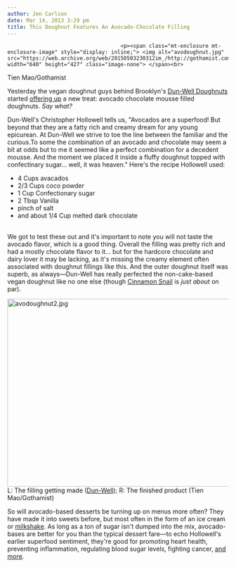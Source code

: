 ```yaml
---
author: Jen Carlson
date: Mar 14, 2013 3:29 pm
title: This Doughnut Features An Avocado-Chocolate Filling
---
```


	
										<p><span class="mt-enclosure mt-enclosure-image" style="display: inline;"> <img alt="avodoughnut.jpg" src="https://web.archive.org/web/20150503230312im_/http://gothamist.com/attachments/arts_jen/avodoughnut.jpg" width="640" height="427" class="image-none"> </span><br>
<span class="photo_caption">Tien Mao/Gothamist</span></p>

<p>Yesterday the vegan doughnut guys behind Brooklyn&apos;s <a href="https://web.archive.org/web/20150503230312/http://gothamist.com/tags/dunwelldoughnuts">Dun-Well Doughnuts</a> started <a href="https://web.archive.org/web/20150503230312/https://twitter.com/DunWellDoughnut/status/311885964110884865">offering up</a> a new treat: avocado chocolate mousse filled doughnuts. <em>Say what?</em></p>

<p>Dun-Well&apos;s Christopher Hollowell tells us, &quot;Avocados are a superfood! But beyond that they are a fatty rich and creamy dream for any young epicurean. At Dun-Well we strive to toe the line between the familiar and the curious.To some the combination of an avocado and chocolate may seem a bit at odds but to me it seemed like a perfect combination for a decedent mousse. And the moment we placed it inside a fluffy doughnut topped with confectinary sugar... well, it was heaven.&quot; Here&apos;s the recipe Hollowell used:<br>
 </p><ul><li>4 Cups avacados<br>
</li><li>2/3 Cups coco powder<br>
</li><li>1 Cup Confectionary sugar<br>
</li><li>2 Tbsp Vanilla<br>
</li><li>pinch of salt<br>
</li><li>and about 1/4 Cup melted dark chocolate</li></ul><br>
We got to test these out and it&apos;s important to note you will not taste the avocado flavor, which is a good thing. Overall the filling was pretty rich and had a mostly chocolate flavor to it... but for the hardcore chocolate and dairy lover it may be lacking, as it&apos;s missing the creamy element often associated with doughnut fillings like this. And the outer doughnut itself was superb, as always&#x2014;Dun-Well has really perfected the non-cake-based vegan doughnut like no one else (though <a href="https://web.archive.org/web/20150503230312/http://gothamist.com/tags/cinnamonsnail">Cinnamon Snail</a> is <em>just about</em> on par).<p></p>

<p><span class="mt-enclosure mt-enclosure-image" style="display: inline;"> <img alt="avodoughnut2.jpg" src="https://web.archive.org/web/20150503230312im_/http://gothamist.com/attachments/arts_jen/avodoughnut2.jpg" width="640" height="427" class="image-none"> </span><br>
<span class="photo_caption">L: The filling getting made (<a href="https://web.archive.org/web/20150503230312/http://instagram.com/dunwelldoughnuts/">Dun-Well</a>); R: The finished product (Tien Mao/Gothamist)</span></p>

<p>So will avocado-based desserts be turning up on menus more often? They have made it into sweets before, but most often in the form of an ice cream or <a href="https://web.archive.org/web/20150503230312/http://newyork.seriouseats.com/2009/02/where-to-find-avocado-shakes-nyc-manhattan-vietnamese.html">milkshake</a>. As long as a ton of sugar isn&apos;t dumped into the mix, avocado-bases are better for you than the typical dessert fare&#x2014;to echo Hollowell&apos;s earlier superfood sentiment, they&apos;re good for promoting heart health, preventing inflammation, regulating blood sugar levels, fighting cancer, <a href="https://web.archive.org/web/20150503230312/http://withstyleandgraceblog.com/2012/02/02/vegan-chocolate-avocado-pudding-for-health-nuts/">and more</a>.</p>					
										
									
				